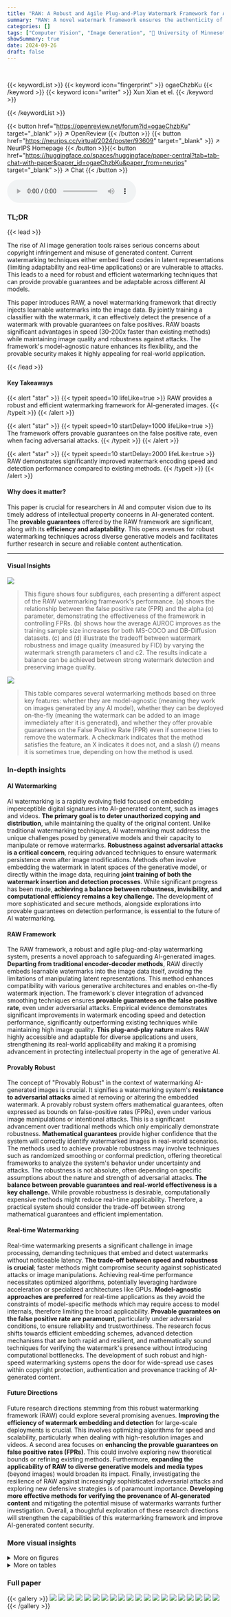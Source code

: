 ```yaml
---
title: "RAW: A Robust and Agile Plug-and-Play Watermark Framework for AI-Generated Images with Provable Guarantees"
summary: "RAW: A novel watermark framework ensures the authenticity of AI-generated images by embedding learnable watermarks directly into the image data, providing provable guarantees even under adversarial at..."
categories: []
tags: ["Computer Vision", "Image Generation", "🏢 University of Minnesota",]
showSummary: true
date: 2024-09-26
draft: false
---
```


<br>

{{< keywordList >}}
{{< keyword icon="fingerprint" >}} ogaeChzbKu {{< /keyword >}}
{{< keyword icon="writer" >}} Xun Xian et el. {{< /keyword >}}
 
{{< /keywordList >}}

{{< button href="https://openreview.net/forum?id=ogaeChzbKu" target="_blank" >}}
↗ OpenReview
{{< /button >}}
{{< button href="https://neurips.cc/virtual/2024/poster/93609" target="_blank" >}}
↗ NeurIPS Homepage
{{< /button >}}{{< button href="https://huggingface.co/spaces/huggingface/paper-central?tab=tab-chat-with-paper&paper_id=ogaeChzbKu&paper_from=neurips" target="_blank" >}}
↗ Chat
{{< /button >}}



<audio controls>
    <source src="https://ai-paper-reviewer.com/ogaeChzbKu/podcast.wav" type="audio/wav">
    Your browser does not support the audio element.
</audio>


### TL;DR


{{< lead >}}

The rise of AI image generation tools raises serious concerns about copyright infringement and misuse of generated content. Current watermarking techniques either embed fixed codes in latent representations (limiting adaptability and real-time applications) or are vulnerable to attacks.  This leads to a need for robust and efficient watermarking techniques that can provide provable guarantees and be adaptable across different AI models.



This paper introduces RAW, a novel watermarking framework that directly injects learnable watermarks into the image data.  By jointly training a classifier with the watermark, it can effectively detect the presence of a watermark with provable guarantees on false positives.  RAW boasts significant advantages in speed (30-200x faster than existing methods) while maintaining image quality and robustness against attacks.  The framework's model-agnostic nature enhances its flexibility, and the provable security makes it highly appealing for real-world application.

{{< /lead >}}


#### Key Takeaways

{{< alert "star" >}}
{{< typeit speed=10 lifeLike=true >}} RAW provides a robust and efficient watermarking framework for AI-generated images. {{< /typeit >}}
{{< /alert >}}

{{< alert "star" >}}
{{< typeit speed=10 startDelay=1000 lifeLike=true >}} The framework offers provable guarantees on the false positive rate, even when facing adversarial attacks. {{< /typeit >}}
{{< /alert >}}

{{< alert "star" >}}
{{< typeit speed=10 startDelay=2000 lifeLike=true >}} RAW demonstrates significantly improved watermark encoding speed and detection performance compared to existing methods. {{< /typeit >}}
{{< /alert >}}

#### Why does it matter?
This paper is crucial for researchers in AI and computer vision due to its timely address of intellectual property concerns in AI-generated content.  The **provable guarantees** offered by the RAW framework are significant, along with its **efficiency and adaptability**. This opens avenues for robust watermarking techniques across diverse generative models and facilitates further research in secure and reliable content authentication.

------
#### Visual Insights



![](https://ai-paper-reviewer.com/ogaeChzbKu/figures_9_1.jpg)

> This figure shows four subfigures, each presenting a different aspect of the RAW watermarking framework's performance. (a) shows the relationship between the false positive rate (FPR) and the alpha (α) parameter, demonstrating the effectiveness of the framework in controlling FPRs.  (b) shows how the average AUROC improves as the training sample size increases for both MS-COCO and DB-Diffusion datasets. (c) and (d) illustrate the tradeoff between watermark robustness and image quality (measured by FID) by varying the watermark strength parameters c1 and c2. The results indicate a balance can be achieved between strong watermark detection and preserving image quality.





![](https://ai-paper-reviewer.com/ogaeChzbKu/tables_1_1.jpg)

> This table compares several watermarking methods based on three key features: whether they are model-agnostic (meaning they work on images generated by any AI model), whether they can be deployed on-the-fly (meaning the watermark can be added to an image immediately after it is generated), and whether they offer provable guarantees on the False Positive Rate (FPR) even if someone tries to remove the watermark.  A checkmark indicates that the method satisfies the feature, an X indicates it does not, and a slash (/) means it is sometimes true, depending on how the method is used.





### In-depth insights


#### AI Watermarking
AI watermarking is a rapidly evolving field focused on embedding imperceptible digital signatures into AI-generated content, such as images and videos.  **The primary goal is to deter unauthorized copying and distribution**, while maintaining the quality of the original content.  Unlike traditional watermarking techniques, AI watermarking must address the unique challenges posed by generative models and their capacity to manipulate or remove watermarks.  **Robustness against adversarial attacks is a critical concern**, requiring advanced techniques to ensure watermark persistence even after image modifications.  Methods often involve embedding the watermark in latent spaces of the generative model, or directly within the image data, requiring **joint training of both the watermark insertion and detection processes**.  While significant progress has been made, **achieving a balance between robustness, invisibility, and computational efficiency remains a key challenge.** The development of more sophisticated and secure methods, alongside explorations into provable guarantees on detection performance, is essential to the future of AI watermarking.

#### RAW Framework
The RAW framework, a robust and agile plug-and-play watermarking system, presents a novel approach to safeguarding AI-generated images.  **Departing from traditional encoder-decoder methods**, RAW directly embeds learnable watermarks into the image data itself, avoiding the limitations of manipulating latent representations. This method enhances compatibility with various generative architectures and enables on-the-fly watermark injection. The framework's clever integration of advanced smoothing techniques ensures **provable guarantees on the false positive rate**, even under adversarial attacks.  Empirical evidence demonstrates significant improvements in watermark encoding speed and detection performance, significantly outperforming existing techniques while maintaining high image quality.  **This plug-and-play nature** makes RAW highly accessible and adaptable for diverse applications and users, strengthening its real-world applicability and making it a promising advancement in protecting intellectual property in the age of generative AI.

#### Provably Robust
The concept of "Provably Robust" in the context of watermarking AI-generated images is crucial.  It signifies a watermarking system's **resistance to adversarial attacks** aimed at removing or altering the embedded watermark.  A provably robust system offers mathematical guarantees, often expressed as bounds on false-positive rates (FPRs), even under various image manipulations or intentional attacks. This is a significant advancement over traditional methods which only empirically demonstrate robustness.  **Mathematical guarantees** provide higher confidence that the system will correctly identify watermarked images in real-world scenarios.  The methods used to achieve provable robustness may involve techniques such as randomized smoothing or conformal prediction, offering theoretical frameworks to analyze the system's behavior under uncertainty and attacks.  The robustness is not absolute, often depending on specific assumptions about the nature and strength of adversarial attacks.  **The balance between provable guarantees and real-world effectiveness is a key challenge.**  While provable robustness is desirable, computationally expensive methods might reduce real-time applicability.  Therefore, a practical system should consider the trade-off between strong mathematical guarantees and efficient implementation.

#### Real-time Watermarking
Real-time watermarking presents a significant challenge in image processing, demanding techniques that embed and detect watermarks without noticeable latency.  **The trade-off between speed and robustness is crucial**; faster methods might compromise security against sophisticated attacks or image manipulations.  Achieving real-time performance necessitates optimized algorithms, potentially leveraging hardware acceleration or specialized architectures like GPUs.   **Model-agnostic approaches are preferred** for real-time applications as they avoid the constraints of model-specific methods which may require access to model internals, therefore limiting the broad applicability.  **Provable guarantees on the false positive rate are paramount**, particularly under adversarial conditions, to ensure reliability and trustworthiness.  The research focus shifts towards efficient embedding schemes, advanced detection mechanisms that are both rapid and resilient, and mathematically sound techniques for verifying the watermark's presence without introducing computational bottlenecks.  The development of such robust and high-speed watermarking systems opens the door for wide-spread use cases within copyright protection, authentication and provenance tracking of AI-generated content.

#### Future Directions
Future research directions stemming from this robust watermarking framework (RAW) could explore several promising avenues. **Improving the efficiency of watermark embedding and detection** for large-scale deployments is crucial.  This involves optimizing algorithms for speed and scalability, particularly when dealing with high-resolution images and videos.  A second area focuses on **enhancing the provable guarantees on false positive rates (FPRs)**. This could involve exploring new theoretical bounds or refining existing methods.  Furthermore, **expanding the applicability of RAW to diverse generative models and media types** (beyond images) would broaden its impact.  Finally, investigating the resilience of RAW against increasingly sophisticated adversarial attacks and exploring new defensive strategies is of paramount importance.  **Developing more effective methods for verifying the provenance of AI-generated content** and mitigating the potential misuse of watermarks warrants further investigation. Overall, a thoughtful exploration of these research directions will strengthen the capabilities of this watermarking framework and improve AI-generated content security.


### More visual insights

<details>
<summary>More on figures
</summary>


![](https://ai-paper-reviewer.com/ogaeChzbKu/figures_17_1.jpg)

> This figure demonstrates the overall flow of the proposed RAW framework and its differences from encoder-decoder based methods. In RAW, watermarks are directly introduced and injected into images and are jointly trained with the watermark classifier.  The top panel (a) shows RAW, where frequency and spatial watermarks are added to the image, and a classifier is used to determine if the image is watermarked or not. The bottom panel (b) shows the traditional encoder-decoder method, where a watermark is encoded into the image by the encoder, and the decoder is used to extract it for comparison. 


![](https://ai-paper-reviewer.com/ogaeChzbKu/figures_18_1.jpg)

> This figure shows the effects of joint training and the inclusion of spatial watermarks in the RAW watermarking framework.  The left chart compares the training loss and test accuracy when using only a model versus a model with a watermark. The right chart shows the effects of using only frequency domain watermarks versus using both frequency and spatial domain watermarks.  The results indicate improved performance with joint training and the addition of spatial watermarks, suggesting their importance for robust watermarking.


![](https://ai-paper-reviewer.com/ogaeChzbKu/figures_21_1.jpg)

> This figure shows three examples of images that have been watermarked using the RAW method. The top row displays the original images, while the middle row shows the same images after watermarking.  The bottom row presents a magnified view of the pixel differences between the original and watermarked versions. Visually, the differences are subtle, highlighting the invisibility of the watermarking technique while it preserves image quality.


![](https://ai-paper-reviewer.com/ogaeChzbKu/figures_21_2.jpg)

> This figure shows three example images: an original image (top row), its RAW-watermarked version (middle row), and the pixel-level difference between the original and watermarked images (bottom row). The pixel differences are amplified 4x for better visualization. The images demonstrate that the watermarking process is almost imperceptible and maintains the image quality.


</details>




<details>
<summary>More on tables
</summary>


![](https://ai-paper-reviewer.com/ogaeChzbKu/tables_7_1.jpg)
> This table summarizes the main results of the proposed RAW watermarking framework and compares its performance with other state-of-the-art methods.  It shows the AUROC (Area Under the Receiver Operating Characteristic curve) scores for both benign conditions and under various adversarial attacks (Ad-ROC). Encoding speed (in seconds per image) is also compared across methods.  Finally, image quality is assessed using Fréchet Inception Distance (FID) and CLIP scores.

![](https://ai-paper-reviewer.com/ogaeChzbKu/tables_7_2.jpg)
> This table presents the Area Under the Receiver Operating Characteristic (AUROC) scores for various watermarking methods under nine different image manipulations or attacks. These manipulations include common image distortions like rotation, cropping, blurring, and adding noise, as well as three adversarial attacks designed to remove watermarks.  The results show how robust each method is against these manipulations, with higher AUROC scores indicating better robustness.  The table is separated by datasets (MS-COCO and DBDiffusion).

![](https://ai-paper-reviewer.com/ogaeChzbKu/tables_8_1.jpg)
> This table summarizes the main results of the RAW watermarking framework, comparing its performance to other methods. It shows the Area Under the ROC Curve (AUROC) for both normal conditions ('N-ROC') and under nine different adversarial attacks ('Ad-ROC').  The encoding speed is also provided, showcasing the efficiency of RAW in embedding watermarks.  The table also includes the Fréchet Inception Distance (FID) and CLIP scores which are used to measure the quality of the watermarked images.  The lower the FID, the better the image quality.  CLIP score indicates how well generated images align with the text prompt used.

![](https://ai-paper-reviewer.com/ogaeChzbKu/tables_9_1.jpg)
> This table summarizes the main results of the RAW watermarking framework, comparing its performance to other state-of-the-art methods across two datasets (MS-COCO and DBdiffusion).  It shows the AUROC (Area Under the ROC Curve) scores for both normal conditions and under nine different adversarial attacks or manipulations.  Encoding speed (in seconds per image) is also compared, demonstrating RAW's efficiency.  Finally, Fréchet Inception Distance (FID) and CLIP scores are included to assess image quality.

![](https://ai-paper-reviewer.com/ogaeChzbKu/tables_15_1.jpg)
> This table summarizes the main experimental results, comparing the performance of RAW against other watermarking methods.  It shows the Area Under the Receiver Operating Characteristic (AUROC) scores for both normal conditions ('N-ROC') and under nine different types of image manipulations or attacks ('Ad-ROC').  Additionally, it provides the speed of watermark embedding (in seconds per image) for each method.  Lower encoding speed values are better.

![](https://ai-paper-reviewer.com/ogaeChzbKu/tables_17_1.jpg)
> This table summarizes the main results of the RAW watermarking framework, comparing its performance with other state-of-the-art methods across two datasets (MS-COCO and DBdiffusion).  It shows the Area Under the Receiver Operating Characteristic (AUROC) scores under both normal conditions ('N-ROC') and after applying nine different image manipulations/adversarial attacks ('Ad-ROC').  Additionally, it presents the time taken for watermark injection (encoding speed) per image, demonstrating RAW's efficiency.

![](https://ai-paper-reviewer.com/ogaeChzbKu/tables_18_1.jpg)
> This table presents Peak Signal-to-Noise Ratio (PSNR) and Structural Similarity Index (SSIM) values for watermarked images generated using different watermarking methods on the MS-COCO and DBdiffusion datasets.  Higher PSNR and SSIM values indicate better image quality after watermarking.  The results show that RAW achieves comparable PSNR to StegaStamp but lower than DwtDctSvd and RivaGAN, while maintaining good SSIM scores.

![](https://ai-paper-reviewer.com/ogaeChzbKu/tables_19_1.jpg)
> This table presents the Area Under the Receiver Operating Characteristic (AUROC) scores for different model architectures used in the watermark detection system.  It shows performance both without any image manipulations (AUROC (Ben)) and with nine different manipulations or adversarial attacks (AUROC (Adv)). The goal is to compare the robustness and accuracy of the detection system using various model architectures.

![](https://ai-paper-reviewer.com/ogaeChzbKu/tables_20_1.jpg)
> This table presents the results of an ablation study on the effect of varying the size of the watermarked training dataset used to fine-tune a pre-trained watermarking and verification model. The results are shown for both the MS-COCO and DBDiffusion datasets, separating performance under benign conditions (AUROC (Ben)) from that under nine distinct image manipulations and adversarial attacks (AUROC (Adv)). The table demonstrates that satisfactory performance can be achieved with a reasonably small training dataset.

![](https://ai-paper-reviewer.com/ogaeChzbKu/tables_20_2.jpg)
> This table presents the Area Under the Receiver Operating Characteristic (AUROC) scores for watermark detection.  It compares the performance with benign images (no attacks or manipulations) and with images subjected to nine types of attacks and manipulations.  The results are broken down by the dataset used (MS-COCO and DBdiffusion) and the generative model used (SDXL and BriXL).

</details>




### Full paper

{{< gallery >}}
<img src="https://ai-paper-reviewer.com/ogaeChzbKu/1.png" class="grid-w50 md:grid-w33 xl:grid-w25" />
<img src="https://ai-paper-reviewer.com/ogaeChzbKu/2.png" class="grid-w50 md:grid-w33 xl:grid-w25" />
<img src="https://ai-paper-reviewer.com/ogaeChzbKu/3.png" class="grid-w50 md:grid-w33 xl:grid-w25" />
<img src="https://ai-paper-reviewer.com/ogaeChzbKu/4.png" class="grid-w50 md:grid-w33 xl:grid-w25" />
<img src="https://ai-paper-reviewer.com/ogaeChzbKu/5.png" class="grid-w50 md:grid-w33 xl:grid-w25" />
<img src="https://ai-paper-reviewer.com/ogaeChzbKu/6.png" class="grid-w50 md:grid-w33 xl:grid-w25" />
<img src="https://ai-paper-reviewer.com/ogaeChzbKu/7.png" class="grid-w50 md:grid-w33 xl:grid-w25" />
<img src="https://ai-paper-reviewer.com/ogaeChzbKu/8.png" class="grid-w50 md:grid-w33 xl:grid-w25" />
<img src="https://ai-paper-reviewer.com/ogaeChzbKu/9.png" class="grid-w50 md:grid-w33 xl:grid-w25" />
<img src="https://ai-paper-reviewer.com/ogaeChzbKu/10.png" class="grid-w50 md:grid-w33 xl:grid-w25" />
<img src="https://ai-paper-reviewer.com/ogaeChzbKu/11.png" class="grid-w50 md:grid-w33 xl:grid-w25" />
<img src="https://ai-paper-reviewer.com/ogaeChzbKu/12.png" class="grid-w50 md:grid-w33 xl:grid-w25" />
<img src="https://ai-paper-reviewer.com/ogaeChzbKu/13.png" class="grid-w50 md:grid-w33 xl:grid-w25" />
<img src="https://ai-paper-reviewer.com/ogaeChzbKu/14.png" class="grid-w50 md:grid-w33 xl:grid-w25" />
<img src="https://ai-paper-reviewer.com/ogaeChzbKu/15.png" class="grid-w50 md:grid-w33 xl:grid-w25" />
<img src="https://ai-paper-reviewer.com/ogaeChzbKu/16.png" class="grid-w50 md:grid-w33 xl:grid-w25" />
<img src="https://ai-paper-reviewer.com/ogaeChzbKu/17.png" class="grid-w50 md:grid-w33 xl:grid-w25" />
<img src="https://ai-paper-reviewer.com/ogaeChzbKu/18.png" class="grid-w50 md:grid-w33 xl:grid-w25" />
<img src="https://ai-paper-reviewer.com/ogaeChzbKu/19.png" class="grid-w50 md:grid-w33 xl:grid-w25" />
<img src="https://ai-paper-reviewer.com/ogaeChzbKu/20.png" class="grid-w50 md:grid-w33 xl:grid-w25" />
{{< /gallery >}}